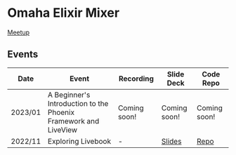 # Omaha Elixir Mixer

[Meetup](https://www.meetup.com/omaha-elixir-mixer/)

<!-- Discord -->

<!-- YouTube -->

## Events
|Date|Event|Recording|Slide Deck|Code Repo|
|----|-----|---------|----------|---------|
|2023/01|A Beginner's Introduction to the Phoenix Framework and LiveView|Coming soon!|Coming soon!|Coming soon!|
|2022/11|Exploring Livebook|-|[Slides](https://github.com/omaha-elixir-mixer/ExploringLivebook/blob/main/slides/presentation.md)|[Repo](https://github.com/omaha-elixir-mixer/ExploringLivebook)|
